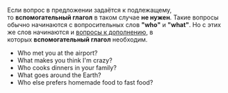 Если вопрос в предложении задаётся к подлежащему, то **вспомогательный глагол** в таком случае **не нужен**. Такие вопросы обычно начинаются с вопросительных слов **"who"** и **"what"**. Но с этих же слов начинаются и [вопросы к дополнению](/Object/Вопросы%20к%20дополнению), в которых **вспомогательный глагол** необходим.

- Who met you at the airport?
- What makes you think I'm crazy?
- Who cooks dinners in your family?
- What goes around the Earth?
- Who else prefers homemade food to fast food?